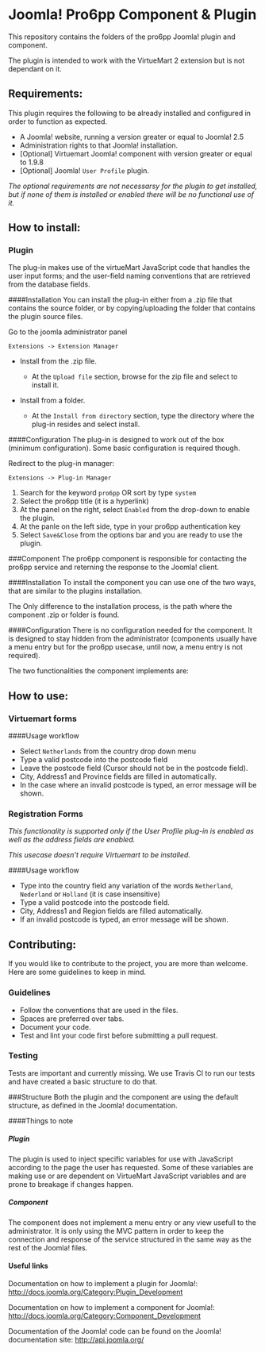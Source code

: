 Joomla! Pro6pp Component & Plugin
===================================

This repository contains the folders of the pro6pp Joomla! plugin and component.

The plugin is intended to work with the VirtueMart 2 extension but is not dependant on it.

## Requirements:
This plugin requires the following to be already installed and configured in order to function as expected.

- A Joomla! website, running a version greater or equal to Joomla! 2.5
- Administration rights to that Joomla! installation.
- [Optional] Virtuemart Joomla! component with version greater or equal to 1.9.8
- [Optional] Joomla! `User Profile` plugin.

_The optional requirements are not necessarsy for the plugin to get installed, but if none of them is installed or enabled there will be no functional use of it._

## How to install:
### Plugin
The plug-in makes use of the virtueMart JavaScript code that handles the user input forms; and the user-field naming conventions that are retrieved from the database fields.

####Installation
You can install the plug-in either from a .zip file that contains the source folder, or by copying/uploading the folder that contains the plugin source files.

Go to the joomla administrator panel

    Extensions -> Extension Manager

* Install from the .zip file.
    * At the `Upload file` section, browse for the zip file and select to install it.

* Install from a folder.
    * At the `Install from directory` section, type the directory where the plug-in resides and select install.

####Configuration
The plug-in is designed to work out of the box (minimum configuration).
Some basic configuration is required though.

Redirect to the plug-in manager:

    Extensions -> Plug-in Manager

1. Search for the keyword `pro6pp` OR sort by type `system`
2. Select the pro6pp title (it is a hyperlink)
4. At the panel on the right, select `Enabled` from the drop-down to enable the plugin.
5. At the panle on the left side, type in your pro6pp authentication key
6. Select `Save&Close` from the options bar and you are ready to use the plugin.

###Component
The pro6pp component is responsible for contacting the pro6pp service and reterning the response to the Joomla! client.

####Installation
To install the component you can use one of the two ways, that are similar to the plugins installation.

The Only difference to the installation process, is the path where the component .zip or folder is found.

####Configuration
There is no configuration needed for the component. It is designed to stay hidden from the administrator (components usually have a menu entry but for the pro6pp usecase, until now, a menu entry is not required).

The two functionalities the component implements are:

## How to use:
### Virtuemart forms
####Usage workflow

* Select `Netherlands` from the country drop down menu
* Type a valid postcode into the postcode field
* Leave the postcode field (Cursor should not be in the postcode field).
* City, Address1 and Province fields are filled in automatically.
* In the case where an invalid postcode is typed, an error message will be shown.

### Registration Forms
_This functionality is supported only if the User Profile plug-in is enabled as well as the address fields are enabled._

_This usecase doesn't require Virtuemart to be installed._

####Usage workflow
* Type into the country field any variation of the words `Netherland`, `Nederland` or `Holland` (it is case insensitive)
* Type a valid postcode into the postcode field.
* City, Address1 and Region fields are filled automatically.
* If an invalid postcode is typed, an error message will be shown.

## Contributing:
If you would like to contribute to the project, you are more than welcome.
Here are some guidelines to keep in mind.

### Guidelines
* Follow the conventions that are used in the files.
* Spaces are preferred over tabs.
* Document your code.
* Test and lint your code first before submitting a pull request.

### Testing
Tests are important and currently missing.
We use Travis CI to run our tests and have created a basic structure to do that.

###Structure
Both the plugin and the component are using the default structure, as defined in the Joomla! documentation.

####Things to note
##### Plugin
The plugin is used to inject specific variables for use with JavaScript according to the page the user has requested.
Some of these variables are making use or are dependent on VirtueMart JavaScript variables and are prone to breakage if changes happen.

##### Component
The component does not implement a menu entry or any view usefull to the administrator. It is only using the MVC pattern in order to keep the connection and response of the service structured in the same way as the rest of the Joomla! files.

#### Useful links
Documentation on how to implement a plugin for Joomla!:
http://docs.joomla.org/Category:Plugin_Development

Documentation on how to implement a component for Joomla!:
http://docs.joomla.org/Category:Component_Development

Documentation of the Joomla! code can be found on the Joomla! documentation site:
http://api.joomla.org/
